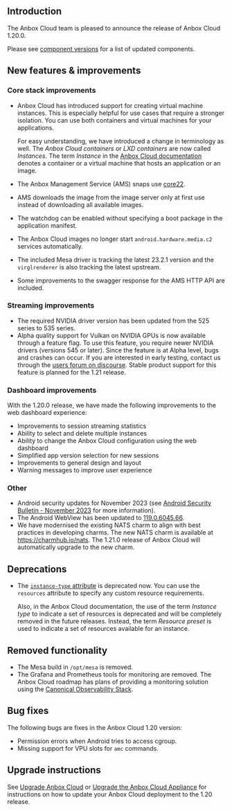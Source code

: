 ## Introduction

The Anbox Cloud team is pleased to announce the release of Anbox Cloud 1.20.0.

Please see [component versions](https://anbox-cloud.io/docs/ref/component-versions) for a list of updated components.

## New features & improvements

### Core stack improvements

* Anbox Cloud has introduced support for creating virtual machine instances. This is especially helpful for use cases that require a stronger isolation. You can use both containers and virtual machines for your applications.

  For easy understanding, we have introduced a change in terminology as well. The *Anbox Cloud containers* or *LXD containers* are now called *Instances*. The term *Instance* in the [Anbox Cloud documentation](https://anbox-cloud.io/docs) denotes a container or a virtual machine that hosts an application or an image. <!--AC-1459 and AC-2010 and AC-1916-->
* The Anbox Management Service (AMS) snaps use [core22](https://snapcraft.io/core22).<!--AC-1853-->
* AMS downloads the image from the image server only at first use instead of downloading all available images. <!--AC-1158-->
* The watchdog can be enabled without specifying a boot package in the application manifest. <!--AC-2057-->
* The Anbox Cloud images no longer start `android.hardware.media.c2` services automatically.<!--AC-2033-->
* The included Mesa driver is tracking the latest 23.2.1 version and the `virglrenderer` is also tracking the latest upstream.<!--AC-1933-->
* Some improvements to the swagger response for the AMS HTTP API are included. <!--AC-1923-->

### Streaming improvements

* The required NVIDIA driver version has been updated from the 525 series to 535 series.<!--AC-1924-->
* Alpha quality support for Vulkan on NVIDIA GPUs is now available through a feature flag. To use this feature, you require newer NVIDIA drivers (versions 545 or later). Since the feature is at Alpha level, bugs and crashes can occur. If you are interested in early testing, contact us through the [users forum on discourse](https://discourse.ubuntu.com/c/anbox-cloud/users/148). Stable product support for this feature is planned for the 1.21 release.

### Dashboard improvements

With the 1.20.0 release, we have made the following improvements to the web dashboard experience:

* Improvements to session streaming statistics
* Ability to select and delete multiple instances
* Ability to change the Anbox Cloud configuration using the web dashboard
* Simplified app version selection for new sessions
* Improvements to general design and layout
* Warning messages to improve user experience

### Other

* Android security updates for November 2023 (see [Android Security Bulletin - November 2023](https://source.android.com/docs/security/bulletin/2023-11-01) for more information).
* The Android WebView has been updated to [119.0.6045.66](https://chromereleases.googleblog.com/2023/10/early-stable-update-for-android_01005299231.html).
* We have modernised the existing NATS charm to align with best practices in developing charms. The new NATS charm is available at https://charmhub.io/nats. The 1.21.0 release of Anbox Cloud will automatically upgrade to the new charm.

## Deprecations

* The [`instance-type` attribute](https://discourse.ubuntu.com/t/24197#instance-type) is deprecated now. You can use the `resources` attribute to specify any custom resource requirements.

  Also, in the Anbox Cloud documentation, the use of the term *Instance type* to indicate a set of resources is deprecated and will be completely removed in the future releases. Instead, the term *Resource preset* is used to indicate a set of resources available for an instance.

## Removed functionality

* The Mesa build in `/opt/mesa` is removed. <!--AC-1928-->
* The Grafana and Prometheus tools for monitoring are removed. The Anbox Cloud roadmap has plans of providing a monitoring solution using the [Canonical Observability Stack](https://charmhub.io/topics/canonical-observability-stack). <!--AC-1925-->

## Bug fixes
The following bugs are fixes in the Anbox Cloud 1.20 version:

* Permission errors when Android tries to access cgroup. <!--AC-1748-->
* Missing support for VPU slots for `amc` commands. <!--AC-2004-->


## Upgrade instructions

See [Upgrade Anbox Cloud](https://anbox-cloud.io/docs/howto/update/upgrade-anbox) or [Upgrade the Anbox Cloud Appliance](https://anbox-cloud.io/docs/howto/update/upgrade-appliance) for instructions on how to update your Anbox Cloud deployment to the 1.20 release.
